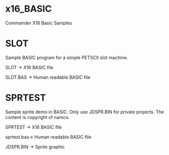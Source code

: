 # x16_BASIC
Commander X16 Basic Samples

SLOT
====
Sample BASIC program for a simple PETSCII slot machine.

SLOT      -> X16 BASIC file

SLOT.BAS  -> Human readable BASIC file

SPRTEST
=======
Sample sprite demo in BASIC. Only use JDSPR.BIN for private projects. The content is copyright of namco.

SPRTEST    -> X16 BASIC file

sprtest.bas-> Human readable BASIC file

JDSPR.BIN  -> Sprite graphic



